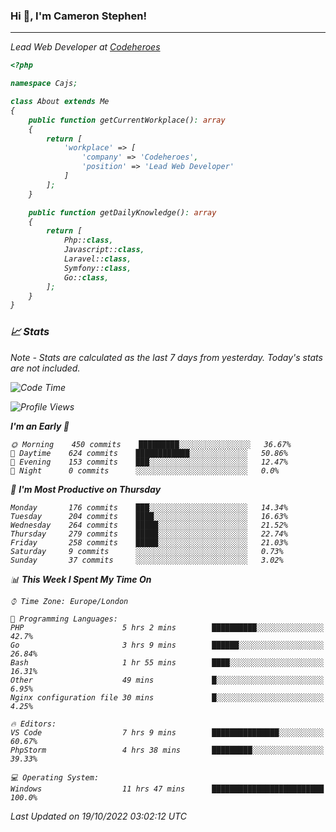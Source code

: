 ### Hi 👋, I'm Cameron Stephen!
<hr>
<p><em>Lead Web Developer at <a href="https://codeheroes.co.uk">Codeheroes</a></p>


```php
<?php

namespace Cajs;

class About extends Me
{
    public function getCurrentWorkplace(): array
    {
        return [
            'workplace' => [
                'company' => 'Codeheroes',
                'position' => 'Lead Web Developer'
            ]
        ];
    }

    public function getDailyKnowledge(): array
    {
        return [
            Php::class,
            Javascript::class,
            Laravel::class,
            Symfony::class,
            Go::class,
        ];
    }
}
```

### 📈 Stats
<p><em>Note - Stats are calculated as the last 7 days from yesterday. Today's stats are not included.</em></p>


<!--START_SECTION:waka-->
![Code Time](http://img.shields.io/badge/Code%20Time-3%2C166%20hrs%2049%20mins-blue)

![Profile Views](http://img.shields.io/badge/Profile%20Views-0-blue)

**I'm an Early 🐤** 

```text
🌞 Morning    450 commits    █████████░░░░░░░░░░░░░░░░   36.67% 
🌆 Daytime    624 commits    ████████████░░░░░░░░░░░░░   50.86% 
🌃 Evening    153 commits    ███░░░░░░░░░░░░░░░░░░░░░░   12.47% 
🌙 Night      0 commits      ░░░░░░░░░░░░░░░░░░░░░░░░░   0.0%

```
📅 **I'm Most Productive on Thursday** 

```text
Monday       176 commits    ███░░░░░░░░░░░░░░░░░░░░░░   14.34% 
Tuesday      204 commits    ████░░░░░░░░░░░░░░░░░░░░░   16.63% 
Wednesday    264 commits    █████░░░░░░░░░░░░░░░░░░░░   21.52% 
Thursday     279 commits    █████░░░░░░░░░░░░░░░░░░░░   22.74% 
Friday       258 commits    █████░░░░░░░░░░░░░░░░░░░░   21.03% 
Saturday     9 commits      ░░░░░░░░░░░░░░░░░░░░░░░░░   0.73% 
Sunday       37 commits     ░░░░░░░░░░░░░░░░░░░░░░░░░   3.02%

```


📊 **This Week I Spent My Time On** 

```text
⌚︎ Time Zone: Europe/London

💬 Programming Languages: 
PHP                      5 hrs 2 mins        ██████████░░░░░░░░░░░░░░░   42.7% 
Go                       3 hrs 9 mins        ██████░░░░░░░░░░░░░░░░░░░   26.84% 
Bash                     1 hr 55 mins        ████░░░░░░░░░░░░░░░░░░░░░   16.31% 
Other                    49 mins             █░░░░░░░░░░░░░░░░░░░░░░░░   6.95% 
Nginx configuration file 30 mins             █░░░░░░░░░░░░░░░░░░░░░░░░   4.25%

🔥 Editors: 
VS Code                  7 hrs 9 mins        ███████████████░░░░░░░░░░   60.67% 
PhpStorm                 4 hrs 38 mins       █████████░░░░░░░░░░░░░░░░   39.33%

💻 Operating System: 
Windows                  11 hrs 47 mins      █████████████████████████   100.0%

```


 Last Updated on 19/10/2022 03:02:12 UTC
<!--END_SECTION:waka-->
